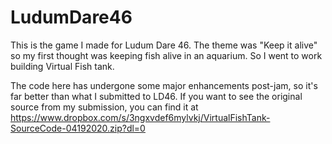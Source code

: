 # LudumDare46
This is the game I made for Ludum Dare 46.  The theme was "Keep it alive" so my first thought was keeping fish alive in an aquarium.  So I went to work building Virtual Fish tank.  

The code here has undergone some major enhancements post-jam, so it's far better than what I submitted to LD46.  If you want to see the original source from my submission, you can find it at https://www.dropbox.com/s/3ngxvdef6mylvkj/VirtualFishTank-SourceCode-04192020.zip?dl=0
